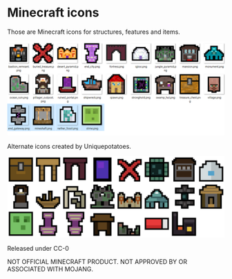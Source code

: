 # Minecraft icons

Those are Minecraft icons for structures, features and items.


![Icons showcase](mcicons.PNG)

Alternate icons created by Uniquepotatoes.

![Icons showcase](mcicons_flat.png)

Released under CC-0

NOT OFFICIAL MINECRAFT PRODUCT. NOT APPROVED BY OR ASSOCIATED WITH MOJANG.

